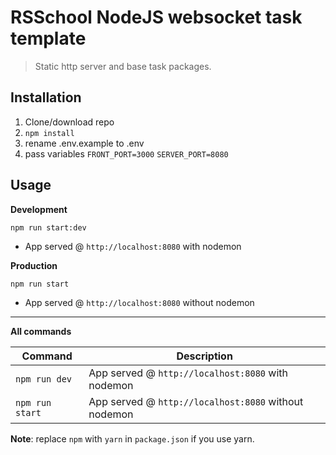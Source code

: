 # RSSchool NodeJS websocket task template

> Static http server and base task packages.

## Installation

1. Clone/download repo
2. `npm install`
3. rename .env.example to .env
4. pass variables
   `FRONT_PORT=3000`
   `SERVER_PORT=8080`

## Usage

**Development**

`npm run start:dev`

- App served @ `http://localhost:8080` with nodemon

**Production**

`npm run start`

- App served @ `http://localhost:8080` without nodemon

---

**All commands**

| Command         | Description                                          |
| --------------- | ---------------------------------------------------- |
| `npm run dev`   | App served @ `http://localhost:8080` with nodemon    |
| `npm run start` | App served @ `http://localhost:8080` without nodemon |

**Note**: replace `npm` with `yarn` in `package.json` if you use yarn.
